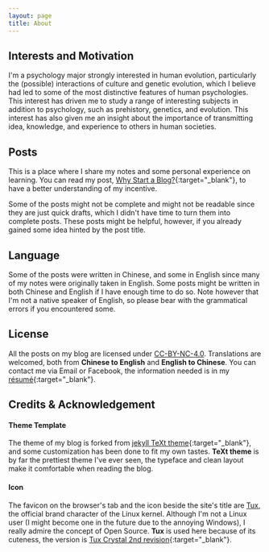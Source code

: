 ```yaml
---
layout: page
title: About
---
```


## Interests and Motivation

I'm a psychology major strongly interested in human evolution, particularly the (possible) interactions of culture and genetic evolution, which I believe had led to some of the most distinctive features of human psychologies. This interest has driven me to study a range of interesting subjects in addition to psychology, such as prehistory, genetics, and evolution. This interest has also given me an insight about the importance of transmitting idea, knowledge, and experience to others in human societies.

## Posts

This is a place where I share my notes and some personal experience on learning. You can read my post, [Why Start a Blog?](https://liao961120.github.io/2017/11/26/why-start-a-blog.html){:target="_blank"}, to have a better understanding of  my incentive.

Some of the posts might not be complete and might not be readable since they are just quick drafts, which I didn't have time to turn them into complete posts. These posts might be helpful, however, if you already gained some idea hinted by the post title.


## Language

Some of the posts were written in Chinese, and some in English since many of my notes were originally taken in English. Some posts might be written in both Chinese and English if I have enough time to do so. Note however that I'm not a native speaker of English, so please bear with the grammatical errors if you encountered some.

## License

All the posts on my blog are licensed under <a rel="license" href="http://creativecommons.org/licenses/by-nc/4.0/" target="_blank">CC-BY-NC-4.0</a>. Translations are welcomed, both from **Chinese to English** and **English to Chinese**. You can contact me via Email or Facebook, the information needed is in my [résumé](./resume/cv.html){:target="_blank"}.

## Credits & Acknowledgement

#### **Theme Template**

The theme of my blog is forked from [jekyll TeXt theme](https://github.com/kitian616/jekyll-TeXt-theme){:target="_blank"}, and some customization has been done to fit my own tastes. **TeXt theme** is by far the prettiest theme I've ever seen, the typeface and clean layout make it comfortable when reading the blog.

#### **Icon**

The favicon on the browser's tab and the icon beside the site's title are [Tux](https://en.wikipedia.org/wiki/Tux), the official brand character of the Linux kernel. Although I'm not a Linux user (I might become one in the future due to the annoying Windows), I really admire the concept of Open Source. **Tux** is used here because of its cuteness, the version is [Tux Crystal 2nd revision](https://en.wikipedia.org/wiki/Tux#/media/File:TUX_G2.svg){:target="_blank"}.



<br>
